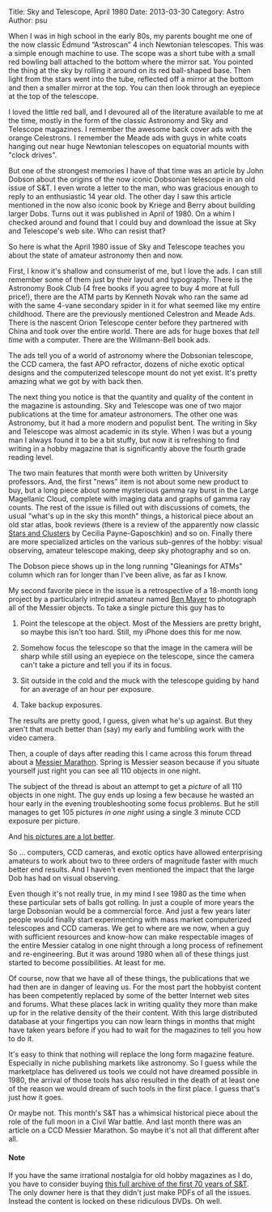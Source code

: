 Title: Sky and Telescope, April 1980
Date: 2013-03-30
Category: Astro
Author: psu

When I was in high school in the early 80s, my parents bought me one of the now classic Edmund “Astroscan” 4 inch Newtonian telescopes. This was a simple enough machine to use. The scope was a short tube with a small red bowling ball attached to the bottom where the mirror sat. You pointed the thing at the sky by rolling it around on its red ball-shaped base. Then light from the stars went into the tube, reflected off a mirror at the bottom and then a smaller mirror at the top. You can then look through an eyepiece at the top of the telescope.

I loved the little red ball, and I devoured all of the literature available to me at the time, mostly in the form of the classic Astronomy and Sky and Telescope magazines. I remember the awesome back cover ads with the orange Celestrons. I remember the Meade ads with guys in white coats hanging out near huge Newtonian telescopes on equatorial mounts with "clock drives". 

But one of the strongest memories I have of that time was an article by John Dobson about the origins of the now iconic Dobsonian telescope in an old issue of S&T. I even wrote a letter to the man, who was gracious enough to reply to an enthusiastic 14 year old. The other day I saw this article mentioned in the now also iconic book by Kriege and Berry about building larger Dobs. Turns out it was published in April of 1980. On a whim I checked around and found that I could buy and download the issue at Sky and Telescope's web site. Who can resist that?

So here is what the April 1980 issue of Sky and Telescope teaches you about the state of amateur astronomy then and now.

First, I know it's shallow and consumerist of me, but I love the ads. I can still remember some of them just by their layout and typography. There is the Astronomy Book Club (4 free books if you agree to buy 4 more at full price!), there are the ATM parts by Kenneth Novak who ran the same ad with the same 4-vane secondary spider in it for what seemed like my entire childhood.  There are the previously mentioned Celestron and Meade Ads. There is the nascent Orion Telescope center before they partnered with China and took over the entire world. There are ads for huge boxes that <em>tell time</em> with a computer. There are the Willmann-Bell book ads. 

The ads tell you of a world of astronomy where the Dobsonian telescope, the CCD camera, the fast APO refractor, dozens of niche exotic optical designs and the computerized telescope mount do not yet exist. It's pretty amazing what we got by with back then.

The next thing you notice is that the quantity and quality of the content in the magazine is astounding. Sky and Telescope was one of two major publications at the time for amateur astronomers. The other one was Astronomy, but it had a more modern and populist bent. The writing in Sky and Telescope was almost academic in its style. When I was but a young man I always found it to be a bit stuffy, but now it is refreshing to find writing in a hobby magazine that is significantly above the fourth grade reading level. 

The two main features that month were both written by University professors. And, the first "news" item is not about some new product to buy, but a long piece about some mysterious gamma ray burst in the Large Magellanic Cloud, complete with imaging data and graphs of gamma ray counts. The rest of the issue is filled out with discussions of comets, the usual "what's up in the sky this month" things, a historical piece about an old star atlas, book reviews (there is a review of the apparently now classic <a href="http://www.amazon.com/Stars-Clusters-Harvard-books-astronomy/dp/0674834402/">Stars and Clusters</a> by Cecilia Payne-Gaposchkin) and so on. Finally there are more specialized articles on the various sub-genres of the hobby: visual observing, amateur telescope making, deep sky photography and so on.

The Dobson piece shows up in the long running "Gleanings for ATMs" column which ran for longer than I've been alive, as far as I know.

My second favorite piece in the issue is a retrospective of a 18-month long project by a particularly intrepid amateur named <a href="http://articles.latimes.com/2000/jan/01/local/me-49716">Ben Mayer</a> to photograph all of the Messier objects. To take a single picture this guy has to

1. Point the telescope at the object. Most of the Messiers are pretty bright, so maybe this isn't too hard. Still, my iPhone does this for me now.

2. Somehow focus the telescope so that the image in the camera will be sharp while still using an eyepiece on the telescope, since the camera can't take a picture and tell you if its in focus.

3. Sit outside in the cold and the muck with the telescope guiding by hand for an average of an hour per exposure.

4. Take backup exposures.

The results are pretty good, I guess, given what he's up against. But they aren't that much better than (say) my early and fumbling work with the video camera.

Then, a couple of days after reading this I came across this forum thread about a <a href="http://www.cloudynights.com/ubbthreads/showflat.php/Cat/0/Number/5740096/page/1/view/collapsed/sb/5/o/all/fpart/1">Messier Marathon</a>. Spring is Messier season because if you situate yourself just right you can see all 110 objects in one night.

The subject of the thread is about an attempt to get a <em>picture</em> of all 110 objects in one night. The guy ends up losing a few because he wasted an hour early in the evening troubleshooting some focus problems. But he still manages to get 105 pictures <em>in one night</em> using a single 3 minute CCD exposure per picture.

And <a href="http://gallery.cuttinedgeobservatory.com/v/2013+Messier+Marathon.jpg.html?g2_imageViewsIndex=3">his pictures are a lot better</a>.

So … computers, CCD cameras, and exotic optics have allowed enterprising amateurs to work about two to three orders of magnitude faster with much better end results. And I haven't even mentioned the impact that the large Dob has had on visual observing.

Even though it's not really true, in my mind I see 1980 as the time when these particular sets of balls got rolling. In just a couple of more years the large Dobsonian would be a commercial force. And just a few years later people would finally start experimenting with mass market computerized telescopes and CCD cameras. We get to where are we now, when a guy with sufficient resources and know-how can make respectable images of the entire Messier catalog in one night through a long process of refinement and re-engineering. But it was around 1980 when all of these things just started to become possibilities. At least for me.

Of course, now that we have all of these things, the publications that we had then are in danger of leaving us. For the most part the hobbyist content has been competently replaced by some of the better Internet web sites and forums. What these places lack in writing quality they more than make up for in the relative density of the their content. With this large distributed database at your fingertips you can now learn things in months that might have taken years before if you had to wait for the magazines to tell you how to do it.

It's easy to think that nothing will replace the long form magazine feature. Especially in niche publishing markets like astronomy. So I guess while the marketplace has delivered us tools we could not have dreamed possible in 1980, the arrival of those tools has also resulted in the death of at least one of the reason we would dream of such tools in the first place. I guess that's just how it goes.

Or maybe not. This month's S&T has a whimsical historical piece about the role of the full moon in a Civil War battle. And last month there was an article on a CCD Messier Marathon. So maybe it's not all that different after all.

<h4>
Note</h4>

If you have the same irrational nostalgia for old hobby magazines as I do, you have to consider buying <a href="http://www.skyandtelescope.com/news/80282957.html">this full archive of the first 70 years of S&T</a>. The only downer here is that they didn't just make PDFs of all the issues. Instead the content is locked on these ridiculous DVDs. Oh well.
